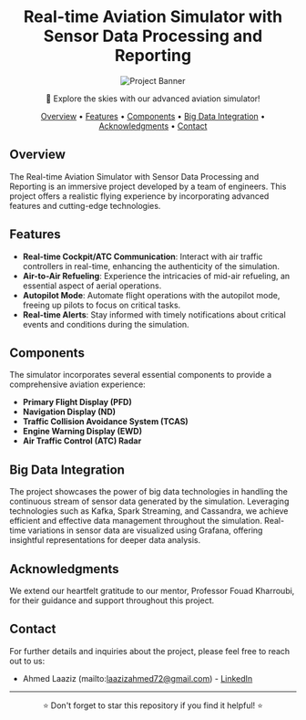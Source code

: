<h1 align="center">Real-time Aviation Simulator with Sensor Data Processing and Reporting</h1>

<p align="center">
  <img src="https://ibb.co/G364JcR" alt="Project Banner">
</p>

<p align="center">🚀 Explore the skies with our advanced aviation simulator!</p>

<p align="center">
  <a href="#overview">Overview</a> •
  <a href="#features">Features</a> •
  <a href="#components">Components</a> •
  <a href="#integration">Big Data Integration</a> •
  <a href="#acknowledgments">Acknowledgments</a> •
  <a href="#contact">Contact</a>
</p>

## Overview
The Real-time Aviation Simulator with Sensor Data Processing and Reporting is an immersive project developed by a team of engineers. This project offers a realistic flying experience by incorporating advanced features and cutting-edge technologies.

## Features
- **Real-time Cockpit/ATC Communication**: Interact with air traffic controllers in real-time, enhancing the authenticity of the simulation.
- **Air-to-Air Refueling**: Experience the intricacies of mid-air refueling, an essential aspect of aerial operations.
- **Autopilot Mode**: Automate flight operations with the autopilot mode, freeing up pilots to focus on critical tasks.
- **Real-time Alerts**: Stay informed with timely notifications about critical events and conditions during the simulation.

## Components
The simulator incorporates several essential components to provide a comprehensive aviation experience:
- **Primary Flight Display (PFD)**
- **Navigation Display (ND)**
- **Traffic Collision Avoidance System (TCAS)**
- **Engine Warning Display (EWD)**
- **Air Traffic Control (ATC) Radar**

## Big Data Integration
The project showcases the power of big data technologies in handling the continuous stream of sensor data generated by the simulation. Leveraging technologies such as Kafka, Spark Streaming, and Cassandra, we achieve efficient and effective data management throughout the simulation. Real-time variations in sensor data are visualized using Grafana, offering insightful representations for deeper data analysis.

## Acknowledgments
We extend our heartfelt gratitude to our mentor, Professor Fouad Kharroubi, for their guidance and support throughout this project.

## Contact
For further details and inquiries about the project, please feel free to reach out to us:

- Ahmed Laaziz (mailto:laazizahmed72@gmail.com) - [LinkedIn]([https://www.linkedin.com/in/your-profile](https://www.linkedin.com/in/ahmed-laaziz-4b2168218/))


---

<p align="center">⭐ Don't forget to star this repository if you find it helpful! ⭐</p>
